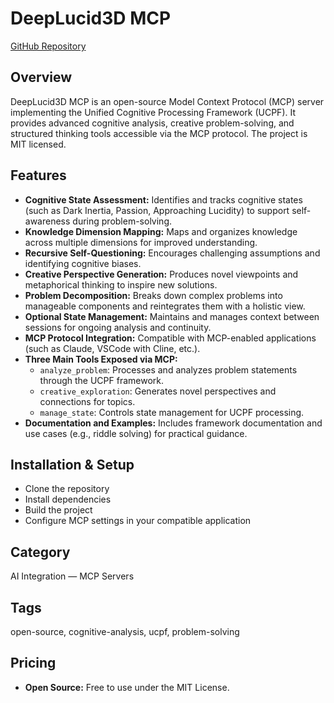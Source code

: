 # DeepLucid3D MCP

[GitHub Repository](https://github.com/MushroomFleet/DeepLucid3D-MCP)

## Overview
DeepLucid3D MCP is an open-source Model Context Protocol (MCP) server implementing the Unified Cognitive Processing Framework (UCPF). It provides advanced cognitive analysis, creative problem-solving, and structured thinking tools accessible via the MCP protocol. The project is MIT licensed.

## Features
- **Cognitive State Assessment:** Identifies and tracks cognitive states (such as Dark Inertia, Passion, Approaching Lucidity) to support self-awareness during problem-solving.
- **Knowledge Dimension Mapping:** Maps and organizes knowledge across multiple dimensions for improved understanding.
- **Recursive Self-Questioning:** Encourages challenging assumptions and identifying cognitive biases.
- **Creative Perspective Generation:** Produces novel viewpoints and metaphorical thinking to inspire new solutions.
- **Problem Decomposition:** Breaks down complex problems into manageable components and reintegrates them with a holistic view.
- **Optional State Management:** Maintains and manages context between sessions for ongoing analysis and continuity.
- **MCP Protocol Integration:** Compatible with MCP-enabled applications (such as Claude, VSCode with Cline, etc.).
- **Three Main Tools Exposed via MCP:**
  - `analyze_problem`: Processes and analyzes problem statements through the UCPF framework.
  - `creative_exploration`: Generates novel perspectives and connections for topics.
  - `manage_state`: Controls state management for UCPF processing.
- **Documentation and Examples:** Includes framework documentation and use cases (e.g., riddle solving) for practical guidance.

## Installation & Setup
- Clone the repository
- Install dependencies
- Build the project
- Configure MCP settings in your compatible application

## Category
AI Integration — MCP Servers

## Tags
open-source, cognitive-analysis, ucpf, problem-solving

## Pricing
- **Open Source:** Free to use under the MIT License.